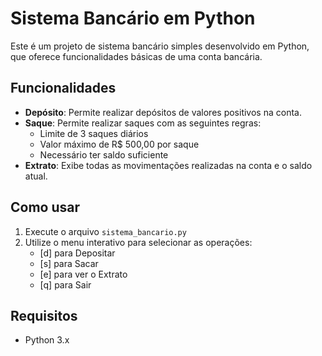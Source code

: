 # Sistema Bancário em Python

Este é um projeto de sistema bancário simples desenvolvido em Python, que oferece funcionalidades básicas de uma conta bancária.

## Funcionalidades

- **Depósito**: Permite realizar depósitos de valores positivos na conta.
- **Saque**: Permite realizar saques com as seguintes regras:
  - Limite de 3 saques diários
  - Valor máximo de R$ 500,00 por saque
  - Necessário ter saldo suficiente
- **Extrato**: Exibe todas as movimentações realizadas na conta e o saldo atual.

## Como usar

1. Execute o arquivo `sistema_bancario.py`
2. Utilize o menu interativo para selecionar as operações:
   - [d] para Depositar
   - [s] para Sacar
   - [e] para ver o Extrato
   - [q] para Sair

## Requisitos

- Python 3.x